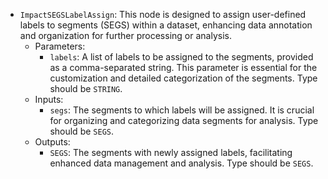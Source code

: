 - `ImpactSEGSLabelAssign`: This node is designed to assign user-defined labels to segments (SEGS) within a dataset, enhancing data annotation and organization for further processing or analysis.
    - Parameters:
        - `labels`: A list of labels to be assigned to the segments, provided as a comma-separated string. This parameter is essential for the customization and detailed categorization of the segments. Type should be `STRING`.
    - Inputs:
        - `segs`: The segments to which labels will be assigned. It is crucial for organizing and categorizing data segments for analysis. Type should be `SEGS`.
    - Outputs:
        - `SEGS`: The segments with newly assigned labels, facilitating enhanced data management and analysis. Type should be `SEGS`.
